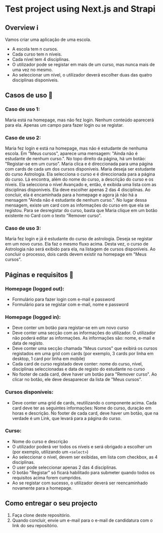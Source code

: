 # Test project using Next.js and Strapi

## Overview ℹ️
Vamos criar uma aplicação de uma escola.

- A escola tem n cursos.
- Cada curso tem n níveis.
- Cada nível tem 4 disciplinas.
- O utilizador pode se registar em mais de um curso, mas nunca mais de uma vez no mesmo.
- Ao seleccionar um nível, o utilizador deverá escolher duas das quatro disciplinas disponíveis.

## Casos de uso 💼

### Caso de uso 1:
Maria está na homepage, mas não fez login. Nenhum conteúdo aparecerá para ela. Apenas um campo para fazer login ou se registar.

### Caso de uso 2:
Maria fez login e está na homepage, mas não é estudante de nenhuma escola. Em "Meus cursos", aparece uma mensagem: "Ainda não é estudante de nenhum curso.". No topo direito da página, há um botão: "Registar-se em um curso". Maria clica e é direccionada para uma página com cards de cada um dos cursos disponíveis. Maria deseja ser estudante do curso Astrologia. Ela selecciona o curso e é direccionada para a página do curso. Lá encontra, além do nome do curso, a descrição do curso e os níveis. Ela selecciona o nível Avançado e, então, é exibida uma lista com as disciplinas disponíveis. Ela deve escolher apenas 2 das 4 disciplinas. Ao concluir, ela é encaminhada para a homepage e agora já não há a mensagem "Ainda não é estudante de nenhum curso.". No lugar dessa mensagem, existe um card com as informações do curso em que ela se registou. Para se desregistar do curso, basta que Maria clique em um botão existente no Card com o texto "Remover curso".

### Caso de uso 3:
Maria fez login e já é estudante do curso de astrologia. Deseja se registar em um novo curso. Ela faz o mesmo fluxo acima. Desta vez, o curso de Astrologia não será exibido para ela, na listagem de cursos disponíveis. Ao concluir o processo, dois cards devem existir na homepage em "Meus cursos".

## Páginas e requisitos 📑

### Homepage (logged out):
- Formulário para fazer login com e-mail e password
- Formulário para se registar com e-mail, nome e password

### Homepage (logged in):
- Deve conter um botão para registar-se em um novo curso
- Deve conter uma secção com as informações do utilizador. O utilizador não poderá editar as informações. As informações são: nome, e-mail e data de registo.
- Deve conter uma secção chamada "Meus cursos" que exibirá os cursos registados em uma grid com cards (por exemplo, 3 cards por linha em desktop, 1 card por linha em mobile)
- Cada card de curso registado deve conter: nome do curso, nível, disciplinas seleccionadas e data de registo do estudante no curso
- No footer de cada card, deve haver um botão para "Remover curso". Ao clicar no botão, ele deve desaparecer da lista de "Meus cursos".

### Cursos disponíveis:
- Deve conter uma grid de cards, reutilizando o componente acima. Cada card deve ter as seguintes informações: Nome do curso, duração em horas e descrição.
No footer de cada card, deve haver um botão, que na verdade é um Link, que levará para a página do curso.

### Curso:
- Nome do curso e descrição
- O utilizador poderá ver todos os níveis e será obrigado a escolher um (por exemplo, utilizando um `<select>`)
- Ao seleccionar o nível, devem ser exibidas, em lista com checkbox, as 4 disciplinas.
- O user pode seleccionar apenas 2 das 4 disciplinas.
- O botão "Registar" só ficará habilitado para submeter quando todos os requisitos acima forem cumpridos.
- Ao se registar com sucesso, o utilizador deverá ser reencaminhado novamente para a homepage.

## Como entregar o seu projecto
1. Faça clone deste repositório.
2. Quando concluir, envie um e-mail para o e-mail de candidatura com o link do seu repositório.

